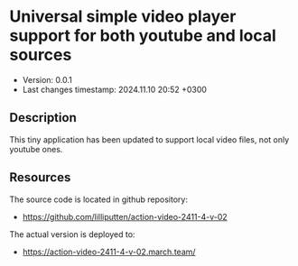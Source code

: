 <!--
@since 2024.10.31, 18:03
@changed 2024.10.31, 18:04
-->

# Universal simple video player support for both youtube and local sources

- Version: 0.0.1
- Last changes timestamp: 2024.11.10 20:52 +0300

## Description

This tiny application has been updated to support local video files, not only youtube ones.

## Resources

The source code is located in github repository:

- https://github.com/lilliputten/action-video-2411-4-v-02

The actual version is deployed to:

- https://action-video-2411-4-v-02.march.team/

